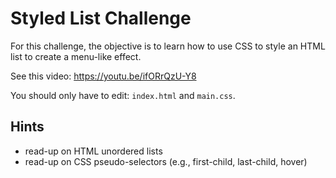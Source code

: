 # Styled List Challenge

For this challenge, the objective is to learn how to use CSS to style an HTML
list to create a menu-like effect.

See this video: https://youtu.be/ifORrQzU-Y8

You should only have to edit: `index.html` and `main.css`.

## Hints

- read-up on HTML unordered lists
- read-up on CSS pseudo-selectors (e.g., first-child, last-child, hover)
